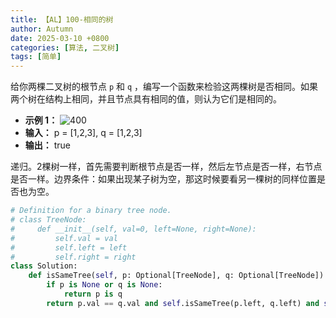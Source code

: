 ```yaml
---
title: 【AL】100-相同的树
author: Autumn
date: 2025-03-10 +0800
categories: [算法, 二叉树]
tags: [简单]
---
```

 
给你两棵二叉树的根节点 `p` 和 `q` ，编写一个函数来检验这两棵树是否相同。如果两个树在结构上相同，并且节点具有相同的值，则认为它们是相同的。

- **示例 1：**
![400](https://assets.leetcode.com/uploads/2020/12/20/ex1.jpg)
- **输入：** p = [1,2,3], q = [1,2,3]
- **输出：** true

递归。2棵树一样，首先需要判断根节点是否一样，然后左节点是否一样，右节点是否一样。边界条件：如果出现某子树为空，那这时候要看另一棵树的同样位置是否也为空。

```python
# Definition for a binary tree node.
# class TreeNode:
#     def __init__(self, val=0, left=None, right=None):
#         self.val = val
#         self.left = left
#         self.right = right
class Solution:
    def isSameTree(self, p: Optional[TreeNode], q: Optional[TreeNode]) -> bool:
        if p is None or q is None:
            return p is q
        return p.val == q.val and self.isSameTree(p.left, q.left) and self.isSameTree(p.right, q.right)
```

